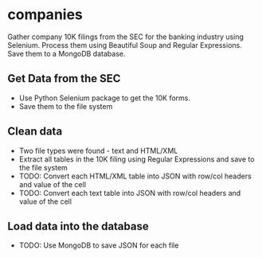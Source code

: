 # companies
Gather company 10K filings from the SEC for the banking industry using Selenium. Process them using Beautiful Soup and Regular Expressions. Save them to a MongoDB database.

## Get Data from the SEC
  - Use Python Selenium package to get the 10K forms.
  - Save them to the file system

## Clean data
  - Two file types were found - text and HTML/XML
  - Extract all tables in the 10K filing using Regular Expressions and save to the file system
  - TODO: Convert each HTML/XML table into JSON with row/col headers and value of the cell
  - TODO: Convert each text table into JSON with row/col headers and value of the cell
  
## Load data into the database
  - TODO: Use MongoDB to save JSON for each file
